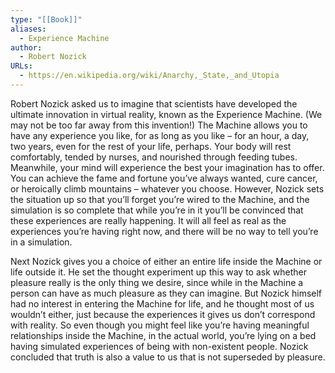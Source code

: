 ```yaml
---
type: "[[Book]]"
aliases:
  - Experience Machine
author:
  - Robert Nozick
URLs:
  - https://en.wikipedia.org/wiki/Anarchy,_State,_and_Utopia
---
```

Robert Nozick asked us to imagine that scientists have developed the ultimate innovation in virtual reality, known as the Experience Machine. (We may not be too far away from this invention!) The Machine allows you to have any experience you like, for as long as you like – for an hour, a day, two years, even for the rest of your life, perhaps. Your body will rest comfortably, tended by nurses, and nourished through feeding tubes. Meanwhile, your mind will experience the best your imagination has to offer. You can achieve the fame and fortune you’ve always wanted, cure cancer, or heroically climb mountains – whatever you choose. However, Nozick sets the situation up so that you’ll forget you’re wired to the Machine, and the simulation is so complete that while you’re in it you’ll be convinced that these experiences are really happening. It will all feel as real as the experiences you’re having right now, and there will be no way to tell you’re in a simulation.

Next Nozick gives you a choice of either an entire life inside the Machine or life outside it. He set the thought experiment up this way to ask whether pleasure really is the only thing we desire, since while in the Machine a person can have as much pleasure as they can imagine. But Nozick himself had no interest in entering the Machine for life, and he thought most of us wouldn’t either, just because the experiences it gives us don’t correspond with reality. So even though you might feel like you’re having meaningful relationships inside the Machine, in the actual world, you’re lying on a bed having simulated experiences of being with non-existent people. Nozick concluded that truth is also a value to us that is not superseded by pleasure.